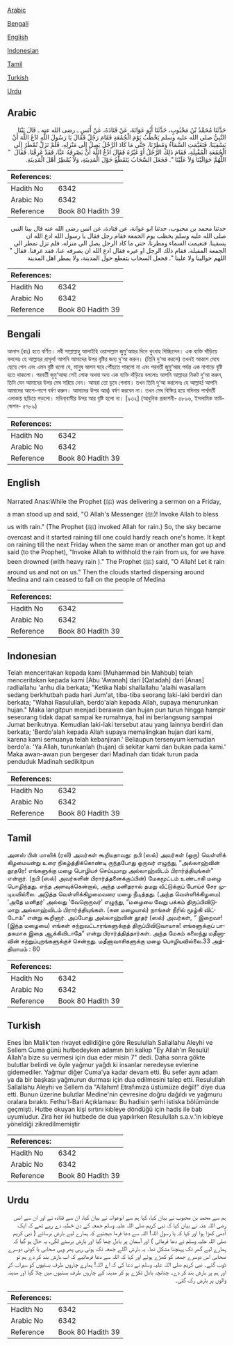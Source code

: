 [Arabic](#arabic)

[Bengali](#bengali)

[English](#english)

[Indonesian](#indonesian)

[Tamil](#tamil)

[Turkish](#turkish)

[Urdu](#urdu)

## Arabic


<div dir="rtl" lang="ar" style={{fontSize:'larger',backgroundColor:'#f8f9fa',padding:20}}>
حَدَّثَنَا مُحَمَّدُ بْنُ مَحْبُوبٍ، حَدَّثَنَا أَبُو عَوَانَةَ، عَنْ قَتَادَةَ، عَنْ أَنَسٍ ـ رضى الله عنه ـ قَالَ بَيْنَا النَّبِيُّ صلى الله عليه وسلم يَخْطُبُ يَوْمَ الْجُمُعَةِ فَقَامَ رَجُلٌ فَقَالَ يَا رَسُولَ اللَّهِ ادْعُ اللَّهَ أَنْ يَسْقِيَنَا‏.‏ فَتَغَيَّمَتِ السَّمَاءُ وَمُطِرْنَا، حَتَّى مَا كَادَ الرَّجُلُ يَصِلُ إِلَى مَنْزِلِهِ، فَلَمْ تَزَلْ تُمْطَرُ إِلَى الْجُمُعَةِ الْمُقْبِلَةِ، فَقَامَ ذَلِكَ الرَّجُلُ أَوْ غَيْرُهُ فَقَالَ ادْعُ اللَّهَ أَنْ يَصْرِفَهُ عَنَّا، فَقَدْ غَرِقْنَا‏.‏ فَقَالَ ‏ "‏ اللَّهُمَّ حَوَالَيْنَا وَلاَ عَلَيْنَا ‏"‏‏.‏ فَجَعَلَ السَّحَابُ يَتَقَطَّعُ حَوْلَ الْمَدِينَةِ، وَلاَ يُمْطِرُ أَهْلَ الْمَدِينَةِ‏.‏
</div>
<div style={{backgroundColor:'#f8f9fa',padding:20, marginBottom: 10}}><table> <thead> <tr> <th>References:</th> <th></th> </tr> </thead> <tbody><tr><td>Hadith No</td><td>6342</td></tr><tr><td>Arabic No</td><td>6342</td></tr><tr><td>Reference</td><td>Book 80 Hadith 39</td></tr></tbody></table></div>


<div dir="rtl" lang="ar" style={{fontSize:'larger',backgroundColor:'#f8f9fa',padding:20}}>
حدثنا محمد بن محبوب، حدثنا ابو عوانة، عن قتادة، عن انس رضى الله عنه قال بينا النبي صلى الله عليه وسلم يخطب يوم الجمعة فقام رجل فقال يا رسول الله ادع الله ان يسقينا. فتغيمت السماء ومطرنا، حتى ما كاد الرجل يصل الى منزله، فلم تزل تمطر الى الجمعة المقبلة، فقام ذلك الرجل او غيره فقال ادع الله ان يصرفه عنا، فقد غرقنا. فقال " اللهم حوالينا ولا علينا ". فجعل السحاب يتقطع حول المدينة، ولا يمطر اهل المدينة
</div>
<div style={{backgroundColor:'#f8f9fa',padding:20, marginBottom: 10}}><table> <thead> <tr> <th>References:</th> <th></th> </tr> </thead> <tbody><tr><td>Hadith No</td><td>6342</td></tr><tr><td>Arabic No</td><td>6342</td></tr><tr><td>Reference</td><td>Book 80 Hadith 39</td></tr></tbody></table></div>

## Bengali


<div dir="ltr" lang="bn" style={{fontSize:'larger',backgroundColor:'#f8f9fa',padding:20}}>
আনাস (রাঃ) হতে বর্ণিত। নবী সাল্লাল্লাহু আলাইহি ওয়াসাল্লাম জুমু‘আহর দিনে খুৎবাহ দিচ্ছিলেন। এক ব্যক্তি দাঁড়িয়ে বললোঃ হে আল্লাহর রাসূল! আপনি আমাদের উপর বৃষ্টির জন্য দু‘আ করুন। (তিনি দু‘আ করলে) তখনই আকাশ মেঘে ছেয়ে গেল এবং এমন বৃষ্টি হলো যে, মানুষ আপন ঘরে পৌঁছতে পারলো না এবং পরবর্তী জুমু‘আহ পর্যন্ত এক নাগাড়ে বৃষ্টি হতে থাকলো। পরবর্তী জুমু‘আহ্য় সেই লোক অথবা অন্য এক ব্যক্তি দাঁড়িয়ে বললোঃ আপনি আল্লাহর নিকট দু‘আ করুন, তিনি যেন আমাদের উপর মেঘ সরিয়ে নেন। আমরা তো ডুবে গেলাম। তখন তিনি দু‘আ করলেনঃ হে আল্লাহ! আপনি আমাদের আশে-পাশে বর্ষণ করুন। আমাদের উপর আর) বর্ষণ করবেন না। তখন মেঘ বিক্ষিপ্ত হয়ে মদিনার পার্শ্ববর্তী এলাকায় ছড়িয়ে পড়লো। মদিনা্বাসীর উপর আর বৃষ্টি হলো না। [৯৩২] (আধুনিক প্রকাশনী- ৫৮৯৬, ইসলামিক ফাউন্ডেশন- ৫৭৮৯)
</div>
<div style={{backgroundColor:'#f8f9fa',padding:20, marginBottom: 10}}><table> <thead> <tr> <th>References:</th> <th></th> </tr> </thead> <tbody><tr><td>Hadith No</td><td>6342</td></tr><tr><td>Arabic No</td><td>6342</td></tr><tr><td>Reference</td><td>Book 80 Hadith 39</td></tr></tbody></table></div>

## English


<div dir="ltr" lang="en" style={{fontSize:'larger',backgroundColor:'#f8f9fa',padding:20}}>
Narrated Anas:While the Prophet (ﷺ) was delivering a sermon on a Friday, a man stood up and said, "O Allah's Messenger (ﷺ)! Invoke Allah to bless us with rain." (The Prophet (ﷺ) invoked Allah for rain.) So, the sky became overcast and it started raining till one could hardly reach one's home. It kept on raining till the next Friday when the same man or another man got up and said (to the Prophet), "Invoke Allah to withhold the rain from us, for we have been drowned (with heavy rain )." The Prophet (ﷺ) said, "O Allah! Let it rain around us and not on us." Then the clouds started dispersing around Medina and rain ceased to fall on the people of Medina
</div>
<div style={{backgroundColor:'#f8f9fa',padding:20, marginBottom: 10}}><table> <thead> <tr> <th>References:</th> <th></th> </tr> </thead> <tbody><tr><td>Hadith No</td><td>6342</td></tr><tr><td>Arabic No</td><td>6342</td></tr><tr><td>Reference</td><td>Book 80 Hadith 39</td></tr></tbody></table></div>

## Indonesian


<div dir="ltr" lang="id" style={{fontSize:'larger',backgroundColor:'#f8f9fa',padding:20}}>
Telah menceritakan kepada kami [Muhammad bin Mahbub] telah menceritakan kepada kami [Abu 'Awanah] dari [Qatadah] dari [Anas] radliallahu 'anhu dia berkata; "Ketika Nabi shallallahu 'alaihi wasallam sedang berkhutbah pada hari Jum'at, tiba-tiba seorang laki-laki berdiri dan berkata; "Wahai Rasulullah, berdo'alah kepada Allah, supaya menurunkan hujan." Maka langitpun menjadi berawan dan hujan pun turun hingga hampir seseorang tidak dapat sampai ke rumahnya, hal ini berlangsung sampai Jumat berikutnya. Kemudian laki-laki tersebut atau yang lainnya berdiri dan berkata; 'Berdo'alah kepada Allah supaya memalingkan hujan dari kami, karena kami semuanya telah kebanjiran.' Beliaupun tersenyum kemudian berdo'a: 'Ya Allah, turunkanlah (hujan) di sekitar kami dan bukan pada kami.' Maka awan-awan pun bergeser dari Madinah dan tidak turun pada penduduk Madinah sedikitpun
</div>
<div style={{backgroundColor:'#f8f9fa',padding:20, marginBottom: 10}}><table> <thead> <tr> <th>References:</th> <th></th> </tr> </thead> <tbody><tr><td>Hadith No</td><td>6342</td></tr><tr><td>Arabic No</td><td>6342</td></tr><tr><td>Reference</td><td>Book 80 Hadith 39</td></tr></tbody></table></div>

## Tamil


<div dir="ltr" lang="ta" style={{fontSize:'larger',backgroundColor:'#f8f9fa',padding:20}}>
அனஸ் பின் மாலிக் (ரலி) அவர்கள் கூறியதாவது: நபி (ஸல்) அவர்கள் (ஒரு) வெள்ளிக் கிழமையன்று உரை நிகழ்த்திக்கொண்டி ருந்தபோது ஒருவர் எழுந்து, “அல்லாஹ்வின் தூதரே! எங்களுக்கு மழை பொழியச் செய்யுமாறு அல்லாஹ்விடம் பிரார்த்தியுங்கள்” என்றார். (நபி (ஸல்) அவர்களின் பிரார்த்தனைக்குப்பின்) மேகமூட்டம் உண்டாகி மழை பொழிந்தது. எந்த அளவுக்கென்றால், அந்த மனிதரால் தமது வீட்டுக்குப் போய்ச் சேர முடியவில்லை. அடுத்த வெள்ளிக்கிழமைவரை மழை நீடித்தது. (அந்த வெள்ளிக்கிழமை) ‘அதே மனிதர்’ அல்லது ‘வேறொருவர்’ எழுந்து, “மழையை வேறு பக்கம் திருப்பிவிடுமாறு அல்லாஹ்விடம் பிரார்த்தியுங்கள். (கன மழையால்) நாங்கள் நீரில் மூழ்கி விட்டோம்” என்று கூறினார். அப்போது அல்லாஹ்வின் தூதர் (ஸல்) அவர்கள், “ இறைவா! (இந்த மழையை) எங்கள் சுற்றுவட்டாரங்களுக்குத் திருப்பிவிடுவாயாக! எங்களுக்குப் பாதகமாக இதை ஆக்கிவிடாதே” என்று பிரார்த்தித்தார்கள். அந்த மேகம் கலைந்து மதீனாவின் சுற்றுப்புறங்களுக்குச் சென்றது. மதீனாவாசிகளுக்கு மழை பொழியவில்லை.33 அத்தியாயம் : 80
</div>
<div style={{backgroundColor:'#f8f9fa',padding:20, marginBottom: 10}}><table> <thead> <tr> <th>References:</th> <th></th> </tr> </thead> <tbody><tr><td>Hadith No</td><td>6342</td></tr><tr><td>Arabic No</td><td>6342</td></tr><tr><td>Reference</td><td>Book 80 Hadith 39</td></tr></tbody></table></div>

## Turkish


<div dir="ltr" lang="tr" style={{fontSize:'larger',backgroundColor:'#f8f9fa',padding:20}}>
Enes İbn Malik'ten rivayet edildiğine göre Resulullah Sallallahu Aleyhi ve Sellem Cuma günü hutbedeyken adamın biri kalkıp "Ey Allah'ın Resulü! Allah'a bize su vermesi için dua eder misin 7" dedi. Daha sonra gökte bulutlar belirdi ve öyle yağmur yağdı ki insanlar neredeyse evlerine gidemediler. Yağmur diğer Cuma'ya kadar devam etti. Bu sefer aynı adam ya da bir başkası yağmurun durması için dua edilmesini talep etti. Resulullah Sallallahu Aleyhi ve Sellem da "Allahım! Etrafımıza üstümüze değil!" diye dua etti. Bunun üzerine bulutlar Medine'nin çevresine doğru dağıldı ve yağmuru oralara bıraktı. Fethu'l-Bari Açıklaması: Bu hadisin şerhi istiska bölümünde geçmişti. Hutbe okuyan kişi sırtını kıbleye döndüğü için hadis ile bab uyumludur. Zira her iki hutbede de dua yapılırken Resulullah s.a.v.'in kıbleye yöneldiği zikredilmemiştir
</div>
<div style={{backgroundColor:'#f8f9fa',padding:20, marginBottom: 10}}><table> <thead> <tr> <th>References:</th> <th></th> </tr> </thead> <tbody><tr><td>Hadith No</td><td>6342</td></tr><tr><td>Arabic No</td><td>6342</td></tr><tr><td>Reference</td><td>Book 80 Hadith 39</td></tr></tbody></table></div>

## Urdu


<div dir="rtl" lang="ur" style={{fontSize:'larger',backgroundColor:'#f8f9fa',padding:20}}>
ہم سے محمد بن محبوب نے بیان کیا، کہا ہم سے ابوعوانہ نے بیان کیا، ان سے قتادہ نے اور ان سے انس رضی اللہ عنہ نے بیان کیا کہ نبی کریم صلی اللہ علیہ وسلم جمعہ کے دن خطبہ دے رہے تھے کہ ایک آدمی کھڑا ہوا اور کہا کہ یا رسول اللہ! اللہ سے دعا فرما دیجئیے کہ ہمارے لیے بارش برسائے ( نبی کریم صلی اللہ علیہ وسلم نے دعا فرمائی ) اور آسمان پر بادل چھا گیا اور بارش برسنے لگی، یہ حال ہو گیا کہ ہمارے لیے گھر تک پہنچنا مشکل تھا۔ یہ بارش اگلے جمعہ تک ہوتی رہی پھر وہی صحابی یا کوئی دوسرے صحابی اس دوسرے جمعہ کو کھڑے ہوئے اور کہا کہ اللہ سے دعا فرمائیے کہ اب بارش بند کر دے ہم تو ڈوب گئے۔ نبی کریم صلی اللہ علیہ وسلم نے دعا کی کہ اے اللہ! ہمارے چاروں طرف بستیوں کو سیراب کر اور ہم پر بارش بند کر دے۔ چنانچہ بادل ٹکڑے ہو کر مدینہ کے چاروں طرف بستیوں میں چلا گیا اور مدینہ والوں پر بارش رک گئی۔
</div>
<div style={{backgroundColor:'#f8f9fa',padding:20, marginBottom: 10}}><table> <thead> <tr> <th>References:</th> <th></th> </tr> </thead> <tbody><tr><td>Hadith No</td><td>6342</td></tr><tr><td>Arabic No</td><td>6342</td></tr><tr><td>Reference</td><td>Book 80 Hadith 39</td></tr></tbody></table></div>